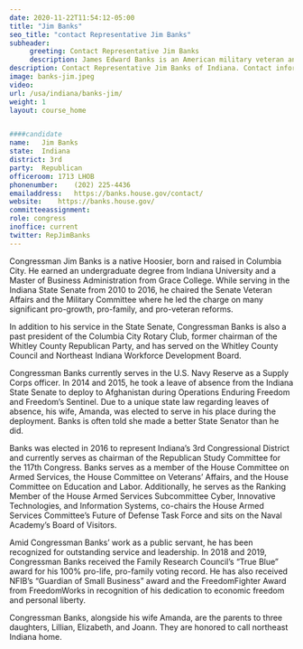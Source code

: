 ```yaml
---
date: 2020-11-22T11:54:12-05:00
title: "Jim Banks"
seo_title: "contact Representative Jim Banks"
subheader:
     greeting: Contact Representative Jim Banks 
     description: James Edward Banks is an American military veteran and politician who is the U.S. Representative for Indiana's 3rd congressional district. A Republican, he previously served as a member of the Indiana Senate.
description: Contact Representative Jim Banks of Indiana. Contact information for Jim Banks includes email address, phone number, and mailing address.
image: banks-jim.jpeg
video: 
url: /usa/indiana/banks-jim/
weight: 1
layout: course_home


####candidate
name:	Jim Banks
state:	Indiana
district: 3rd
party:	Republican
officeroom:	1713 LHOB
phonenumber:	(202) 225-4436
emailaddress:	https://banks.house.gov/contact/
website:	https://banks.house.gov/
committeeassignment: 
role: congress
inoffice: current
twitter: RepJimBanks
---
```


Congressman Jim Banks is a native Hoosier, born and raised in Columbia City. He earned an undergraduate degree from Indiana University and a Master of Business Administration from Grace College. While serving in the Indiana State Senate from 2010 to 2016, he chaired the Senate Veteran Affairs and the Military Committee where he led the charge on many significant pro-growth, pro-family, and pro-veteran reforms.

In addition to his service in the State Senate, Congressman Banks is also a past president of the Columbia City Rotary Club, former chairman of the Whitley County Republican Party, and has served on the Whitley County Council and Northeast Indiana Workforce Development Board.

Congressman Banks currently serves in the U.S. Navy Reserve as a Supply Corps officer. In 2014 and 2015, he took a leave of absence from the Indiana State Senate to deploy to Afghanistan during Operations Enduring Freedom and Freedom’s Sentinel. Due to a unique state law regarding leaves of absence, his wife, Amanda, was elected to serve in his place during the deployment. Banks is often told she made a better State Senator than he did.  

Banks was elected in 2016 to represent Indiana’s 3rd Congressional District and currently serves as chairman of the Republican Study Committee for the 117th Congress. Banks serves as a member of the House Committee on Armed Services, the House Committee on Veterans’ Affairs, and the House Committee on Education and Labor. Additionally, he serves as the Ranking Member of the House Armed Services Subcommittee Cyber, Innovative Technologies, and Information Systems, co-chairs the House Armed Services Committee’s Future of Defense Task Force and sits on the Naval Academy’s Board of Visitors.

Amid Congressman Banks’ work as a public servant, he has been recognized for outstanding service and leadership. In 2018 and 2019, Congressman Banks received the Family Research Council’s “True Blue” award for his 100% pro-life, pro-family voting record. He has also received NFIB’s “Guardian of Small Business” award and the FreedomFighter Award from FreedomWorks in recognition of his dedication to economic freedom and personal liberty.

Congressman Banks, alongside his wife Amanda, are the parents to three daughters, Lillian, Elizabeth, and Joann. They are honored to call northeast Indiana home.
